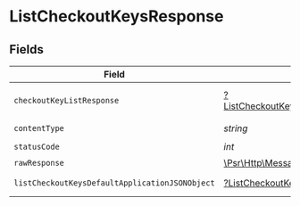 # ListCheckoutKeysResponse


## Fields

| Field                                                                                                          | Type                                                                                                           | Required                                                                                                       | Description                                                                                                    |
| -------------------------------------------------------------------------------------------------------------- | -------------------------------------------------------------------------------------------------------------- | -------------------------------------------------------------------------------------------------------------- | -------------------------------------------------------------------------------------------------------------- |
| `checkoutKeyListResponse`                                                                                      | [?ListCheckoutKeysCheckoutKeyListResponse](../../models/operations/ListCheckoutKeysCheckoutKeyListResponse.md) | :heavy_minus_sign:                                                                                             | A sequence of checkout keys.                                                                                   |
| `contentType`                                                                                                  | *string*                                                                                                       | :heavy_check_mark:                                                                                             | N/A                                                                                                            |
| `statusCode`                                                                                                   | *int*                                                                                                          | :heavy_check_mark:                                                                                             | N/A                                                                                                            |
| `rawResponse`                                                                                                  | [\Psr\Http\Message\ResponseInterface](https://www.php-fig.org/psr/psr-7/#33-psrhttpmessageresponseinterface)   | :heavy_minus_sign:                                                                                             | N/A                                                                                                            |
| `listCheckoutKeysDefaultApplicationJSONObject`                                                                 | [?ListCheckoutKeysDefaultApplicationJSON](../../models/operations/ListCheckoutKeysDefaultApplicationJSON.md)   | :heavy_minus_sign:                                                                                             | Error response.                                                                                                |